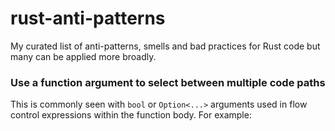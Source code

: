 # rust-anti-patterns
My curated list of anti-patterns, smells and bad practices for Rust code but many can be applied more broadly.

### Use a function argument to select between multiple code paths

This is commonly seen with `bool` or `Option<...>` arguments used in flow control expressions within the function body. For example:
